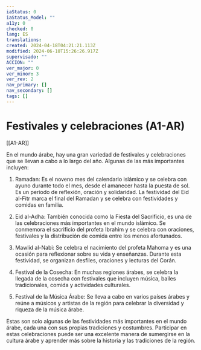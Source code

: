 ```yaml
---
iaStatus: 0
iaStatus_Model: ""
a11y: 0
checked: 0
lang: ES
translations: 
created: 2024-04-18T04:21:21.113Z
modified: 2024-06-10T15:26:26.917Z
supervisado: ""
ACCION: ""
ver_major: 0
ver_minor: 3
ver_rev: 2
nav_primary: []
nav_secondary: []
tags: []
---
```

# Festivales y celebraciones (A1-AR)

[[A1-AR]]

En el mundo árabe, hay una gran variedad de festivales y celebraciones que se llevan a cabo a lo largo del año. Algunas de las más importantes incluyen:

1. Ramadan: Es el noveno mes del calendario islámico y se celebra con ayuno durante todo el mes, desde el amanecer hasta la puesta de sol. Es un periodo de reflexión, oración y solidaridad. La festividad del Eid al-Fitr marca el final del Ramadan y se celebra con festividades y comidas en familia.

2. Eid al-Adha: También conocida como la Fiesta del Sacrificio, es una de las celebraciones más importantes en el mundo islámico. Se conmemora el sacrificio del profeta Ibrahim y se celebra con oraciones, festivales y la distribución de comida entre los menos afortunados.

3. Mawlid al-Nabi: Se celebra el nacimiento del profeta Mahoma y es una ocasión para reflexionar sobre su vida y enseñanzas. Durante esta festividad, se organizan desfiles, oraciones y lecturas del Corán.

4. Festival de la Cosecha: En muchas regiones árabes, se celebra la llegada de la cosecha con festivales que incluyen música, bailes tradicionales, comida y actividades culturales.

5. Festival de la Música Árabe: Se lleva a cabo en varios países árabes y reúne a músicos y artistas de la región para celebrar la diversidad y riqueza de la música árabe.

Estas son solo algunas de las festividades más importantes en el mundo árabe, cada una con sus propias tradiciones y costumbres. Participar en estas celebraciones puede ser una excelente manera de sumergirse en la cultura árabe y aprender más sobre la historia y las tradiciones de la región.
